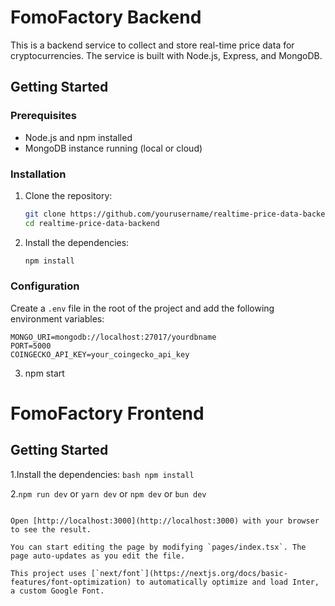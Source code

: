 # FomoFactory Backend
This is a backend service to collect and store real-time price data for cryptocurrencies. The service is built with Node.js, Express, and MongoDB.

## Getting Started

### Prerequisites

- Node.js and npm installed
- MongoDB instance running (local or cloud)

### Installation

1. Clone the repository:
    ```bash
    git clone https://github.com/yourusername/realtime-price-data-backend.git
    cd realtime-price-data-backend
    ```

2. Install the dependencies:
    ```bash
    npm install
    ```

### Configuration

Create a `.env` file in the root of the project and add the following environment variables:

```plaintext
MONGO_URI=mongodb://localhost:27017/yourdbname
PORT=5000
COINGECKO_API_KEY=your_coingecko_api_key
```


3. npm start


# FomoFactory Frontend


## Getting Started

1.Install the dependencies:
    ```bash
    npm install
    ```


2.```npm run dev```
or
```yarn dev```
or
```npm dev```
or
```bun dev```
```

Open [http://localhost:3000](http://localhost:3000) with your browser to see the result.

You can start editing the page by modifying `pages/index.tsx`. The page auto-updates as you edit the file.

This project uses [`next/font`](https://nextjs.org/docs/basic-features/font-optimization) to automatically optimize and load Inter, a custom Google Font.
